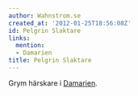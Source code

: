 ```yaml
---
author: Wahnstrom.se
created_at: '2012-01-25T18:56:08Z'
id: Pelgrin Slaktare
links:
  mention:
  - Damarien
title: Pelgrin Slaktare
---
```


Grym härskare i [Damarien].

  [Damarien]: Damarien